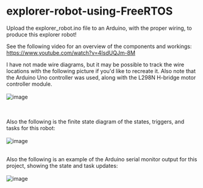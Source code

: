 # explorer-robot-using-FreeRTOS

Upload the explorer_robot.ino file to an Arduino, with the proper wiring, to produce this explorer robot!

See the following video for an overview of the components and workings: https://www.youtube.com/watch?v=4IsdUQJm-8M

I have not made wire diagrams, but it may be possible to track the wire locations with the following picture if you'd like to recreate it.  Also note that the Arduino Uno controller was used, along with the L298N H-bridge motor controller module.
<br>
<br>
![image](https://raw.githubusercontent.com/vicb1/arduino-projects/master/explorer-robot-using-FreeRTOS/pic.jpg)
<br>
<br>
<br>

Also the following is the finite state diagram of the states, triggers, and tasks for this robot:
<br>
<br>
![image](https://raw.githubusercontent.com/vicb1/arduino-projects/master/explorer-robot-using-FreeRTOS/Real_time_explorer_finite_state_diagram.png)
<br>
<br>

Also the following is an example of the Arduino serial monitor output for this project, showing the state and task updates:
<br>
<br>
![image](https://github.com/vicb1/arduino-projects/blob/master/explorer-robot-using-FreeRTOS/serial_monitor_output.png?raw=true)
